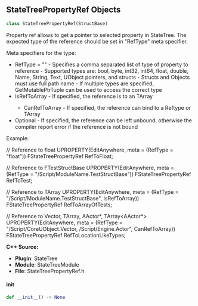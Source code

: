 ## StateTreePropertyRef Objects

```python
class StateTreePropertyRef(StructBase)
```

Property ref allows to get a pointer to selected property in StateTree.
The expected type of the reference should be set in "RefType" meta specifier.

Meta specifiers for the type:
 - RefType = "<type>"
            - Specifies a comma separated list of type of property to reference
            - Supported types are: bool, byte, int32, int64, float, double, Name, String, Text, UObject pointers, and structs
            - Structs and Objects must use full path name
            - If multiple types are specified, GetMutablePtrTuple can be used to access the correct type
 - IsRefToArray
            - If specified, the reference is to an TArray<RefType>
    - CanRefToArray
            - If specified, the reference can bind to a Reftype or TArray<RefType>
 - Optional
            - If specified, the reference can be left unbound, otherwise the compiler report error if the reference is not bound

Example:

 // Reference to float
    UPROPERTY(EditAnywhere, meta = (RefType = "float"))
    FStateTreePropertyRef RefToFloat;

 // Reference to FTestStructBase
    UPROPERTY(EditAnywhere, meta = (RefType = "/Script/ModuleName.TestStructBase"))
    FStateTreePropertyRef RefToTest;

 // Reference to TArray<FTestStructBase>
    UPROPERTY(EditAnywhere, meta = (RefType = "/Script/ModuleName.TestStructBase", IsRefToArray))
    FStateTreePropertyRef RefToArrayOfTests;

 // Reference to Vector, TArray<FVector>, AActor*, TArray<AActor*>
    UPROPERTY(EditAnywhere, meta = (RefType = "/Script/CoreUObject.Vector, /Script/Engine.Actor", CanRefToArray))
    FStateTreePropertyRef RefToLocationLikeTypes;

**C++ Source:**

- **Plugin**: StateTree
- **Module**: StateTreeModule
- **File**: StateTreePropertyRef.h

<a id="unreal.StateTreePropertyRef.__init__"></a>

#### __init__

```python
def __init__() -> None
```

<a id="unreal.StateTreeBlueprintPropertyRef"></a>